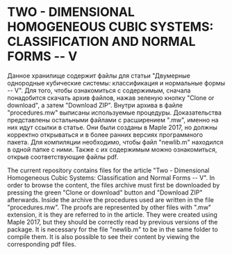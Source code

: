# TWO - DIMENSIONAL HOMOGENEOUS CUBIC SYSTEMS: CLASSIFICATION AND NORMAL FORMS -- V
Данное хранилище содержит файлы для статьи "Двумерные однородные кубические системы: классификация и нормальные формы -- V". Для того, чтобы ознакомиться с содержимым, сначала понадобится скачать архив файлов, нажав зеленую кнопку "Clone or download", а затем "Download ZIP". Внутри архива в файле "procedures.mw" выписаны используемые процедуры. Доказательства представлены остальными файлами с расширением ".mw", именно на них идут ссылки в статье. Они были созданы в Maple 2017, но должны корректно открываться и в более ранних версиях программного пакета. Для компиляции необходимо, чтобы файл "newlib.m" находился в одной папке с ними. 
Также с их содержимым можно ознакомиться, открыв соответствующие файлы pdf.

The current repository contains files for the article "Two - Dimensional Homogeneous Cubic Systems: Classification and Normal Forms -- V". In order to browse the content, the files archive must first be downloaded by pressing the green "Clone or download" button and "Download ZIP" afterwards. Inside the archive the procedures used are written in the file "procedures.mw". The proofs are represented by other files with ".mw" extension, it is they are referred to in the article. They were created using Maple 2017, but they should be correctly read by previous versions of the package. It is necessary for the file "newlib.m" to be in the same folder to compile them. It is also possible to see their content by viewing the corresponding pdf files.
